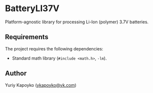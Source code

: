 # BatteryLI37V

Platform-agnostic library for processing Li-Ion (polymer) 3.7V batteries.

## Requirements

The project requires the following dependencies:

* Standard math library (`#include <math.h>`, `-lm`).

## Author

Yuriy Kapoyko (ykapoyko@vk.com)

